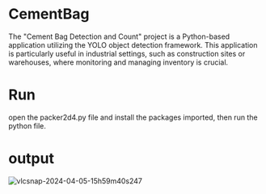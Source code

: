 # CementBag
The "Cement Bag Detection and Count" project is a Python-based application utilizing the YOLO object detection framework. This application is particularly useful in industrial settings, such as construction sites or warehouses, where monitoring and managing inventory is crucial.

# Run
open the packer2d4.py file and install the packages imported, then run the python file.

# output
![vlcsnap-2024-04-05-15h59m40s247](https://github.com/vsmidhun21/CementBag/assets/114806736/f2ff6748-96e2-4e2b-918d-cc6bcb1fb5cb)

